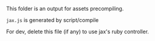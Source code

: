 This folder is an output for assets precompiling.

`jax.js` is generated by script/compile

For dev, delete this file (if any) to use jax's ruby controller.

